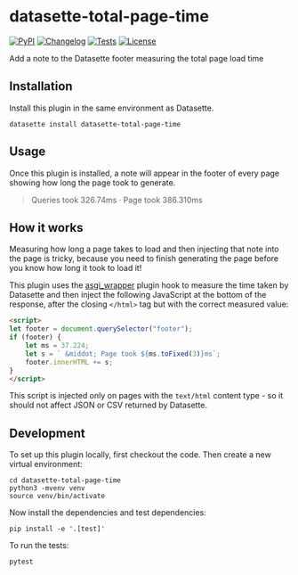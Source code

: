 # datasette-total-page-time

[![PyPI](https://img.shields.io/pypi/v/datasette-total-page-time.svg)](https://pypi.org/project/datasette-total-page-time/)
[![Changelog](https://img.shields.io/github/v/release/simonw/datasette-total-page-time?include_prereleases&label=changelog)](https://github.com/simonw/datasette-total-page-time/releases)
[![Tests](https://github.com/simonw/datasette-total-page-time/workflows/Test/badge.svg)](https://github.com/simonw/datasette-total-page-time/actions?query=workflow%3ATest)
[![License](https://img.shields.io/badge/license-Apache%202.0-blue.svg)](https://github.com/simonw/datasette-total-page-time/blob/main/LICENSE)

Add a note to the Datasette footer measuring the total page load time

## Installation

Install this plugin in the same environment as Datasette.

    datasette install datasette-total-page-time

## Usage

Once this plugin is installed, a note will appear in the footer of every page showing how long the page took to generate.

> Queries took 326.74ms · Page took 386.310ms

## How it works

Measuring how long a page takes to load and then injecting that note into the page is tricky, because you need to finish generating the page before you know how long it took to load it!

This plugin uses the [asgi_wrapper](https://docs.datasette.io/en/stable/plugin_hooks.html#asgi-wrapper-datasette) plugin hook to measure the time taken by Datasette and then inject the following JavaScript at the bottom of the response, after the closing `</html>` tag but with the correct measured value:

```html
<script>
let footer = document.querySelector("footer");
if (footer) {
    let ms = 37.224;
    let s = ` &middot; Page took ${ms.toFixed(3)}ms`;
    footer.innerHTML += s;
}
</script>
```
This script is injected only on pages with the `text/html` content type - so it should not affect JSON or CSV returned by Datasette.

## Development

To set up this plugin locally, first checkout the code. Then create a new virtual environment:

    cd datasette-total-page-time
    python3 -mvenv venv
    source venv/bin/activate

Now install the dependencies and test dependencies:

    pip install -e '.[test]'

To run the tests:

    pytest
